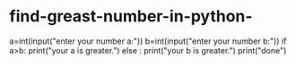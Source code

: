 # find-greast-number-in-python-
a=int(input("enter your number a:"))
b=int(input("enter your number b:"))
if a>b:
    print("your a is greater.")
else :
    print("your b is greater.")
    print("done")

